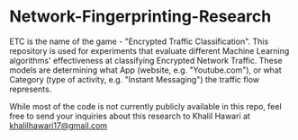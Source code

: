 # Network-Fingerprinting-Research
ETC is the name of the game - "Encrypted Traffic Classification".
This repository is used for experiments that evaluate different Machine Learning algorithms' effectiveness at classifying Encrypted Network Traffic.
These models are determining what App (website, e.g. "Youtube.com"), or what Category (type of activity, e.g. "Instant Messaging") the traffic flow represents. 

While most of the code is not currently publicly available in this repo, feel free to send your inquiries about this research to Khalil Hawari at khalilhawari17@gmail.com 
